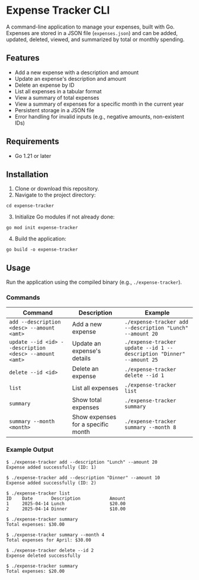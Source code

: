 # Expense Tracker CLI

A command-line application to manage your expenses, built with Go. Expenses are stored in a JSON file (`expenses.json`) and can be added, updated, deleted, viewed, and summarized by total or monthly spending.

## Features
- Add a new expense with a description and amount
- Update an expense's description and amount
- Delete an expense by ID
- List all expenses in a tabular format
- View a summary of total expenses
- View a summary of expenses for a specific month in the current year
- Persistent storage in a JSON file
- Error handling for invalid inputs (e.g., negative amounts, non-existent IDs)

## Requirements
- Go 1.21 or later

## Installation
1. Clone or download this repository.
2. Navigate to the project directory:
```
cd expense-tracker
```

3. Initialize Go modules if not already done:
```
go mod init expense-tracker
```

4. Build the application:
```
go build -o expense-tracker
```

## Usage

Run the application using the compiled binary (e.g., `./expense-tracker`).

### Commands

| Command                                   | Description                              | Example                                    |
|-------------------------------------------|------------------------------------------|--------------------------------------------|
| `add --description <desc> --amount <amt>` | Add a new expense                        | `./expense-tracker add --description "Lunch" --amount 20` |
| `update --id <id> --description <desc> --amount <amt>` | Update an expense's details              | `./expense-tracker update --id 1 --description "Dinner" --amount 25` |
| `delete --id <id>`                        | Delete an expense                        | `./expense-tracker delete --id 1`          |
| `list`                                    | List all expenses                        | `./expense-tracker list`                   |
| `summary`                                 | Show total expenses                      | `./expense-tracker summary`                |
| `summary --month <month>`                 | Show expenses for a specific month       | `./expense-tracker summary --month 8`      |

### Example Output
```
$ ./expense-tracker add --description "Lunch" --amount 20
Expense added successfully (ID: 1)

$ ./expense-tracker add --description "Dinner" --amount 10
Expense added successfully (ID: 2)

$ ./expense-tracker list
ID    Date       Description           Amount
1     2025-04-14 Lunch                 $20.00
2     2025-04-14 Dinner                $10.00

$ ./expense-tracker summary
Total expenses: $30.00

$ ./expense-tracker summary --month 4
Total expenses for April: $30.00

$ ./expense-tracker delete --id 2
Expense deleted successfully

$ ./expense-tracker summary
Total expenses: $20.00
```
